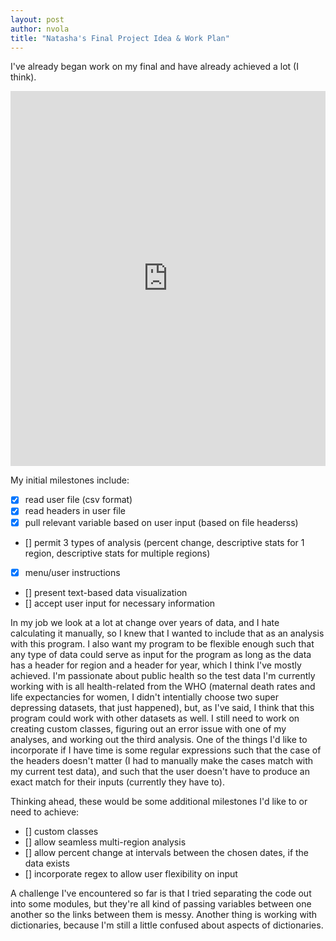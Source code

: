 ```yaml
---
layout: post
author: nvola
title: "Natasha's Final Project Idea & Work Plan"
---
```


I've already began work on my final and have already achieved a lot (I think). 

<iframe src="https://trinket.io/embed/python3/1625605930" width="100%" height="600" frameborder="0" marginwidth="0" marginheight="0" allowfullscreen></iframe>


My initial milestones include:
- [x] read user file (csv format)
- [x] read headers in user file
- [x] pull relevant variable based on user input (based on file headerss)
- [] permit 3 types of analysis (percent change, descriptive stats for 1 region, descriptive stats for multiple regions)
- [x] menu/user instructions
- [] present text-based data visualization
- [] accept user input for necessary information

In my job we look at a lot at change over years of data, and I hate calculating it manually, so I knew that I wanted to include that as an analysis with this program. I also want my program to be flexible enough such that any type of data could serve as input for the program as long as the data has a header for region and a header for year, which I think I've mostly achieved. I'm passionate about public health so the test data I'm currently working with is all health-related from the WHO (maternal death rates and life expectancies for women, I didn't intentially choose two super depressing datasets, that just happened), but, as I've said, I think that this program could work with other datasets as well. I still need to work on creating custom classes, figuring out an error issue with one of my analyses, and working out the third analysis. One of the things I'd like to incorporate if I have time is some regular expressions such that the case of the headers doesn't matter (I had to manually make the cases match with my current test data), and such that the user doesn't have to produce an exact match for their inputs (currently they have to). 

Thinking ahead, these would be some additional milestones I'd like to or need to achieve:
- [] custom classes
- [] allow seamless multi-region analysis
- [] allow percent change at intervals between the chosen dates, if the data exists
- [] incorporate regex to allow user flexibility on input


A challenge I've encountered so far is that I tried separating the code out into some modules, but they're all kind of passing variables between one another so the links between them is messy. Another thing is working with dictionaries, because I'm still a little confused about aspects of dictionaries. 
